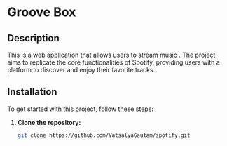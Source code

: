 # Groove Box

## Description

This is a  web application that allows users to stream music . The project aims to replicate the core functionalities of Spotify, providing users with a platform to discover and enjoy their favorite tracks.

## Installation

To get started with this project, follow these steps:

1. **Clone the repository:**
   ```bash
   git clone https://github.com/VatsalyaGautam/spotify.git
   ```
